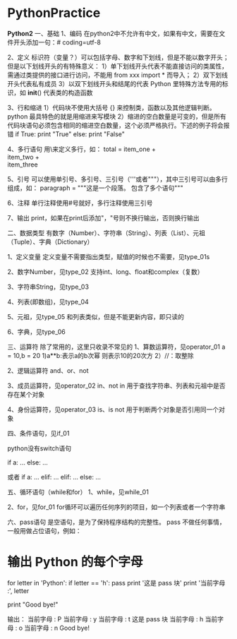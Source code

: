# PythonPractice
**************************Python2**************************
一、基础
1、编码
在python2中不允许有中文，如果有中文，需要在文件开头添加一句：# coding=utf-8

2、定义
标识符（变量？）可以包括字母、数字和下划线，但是不能以数字开头；
但是以下划线开头的有特殊意义：
 1）单下划线开头代表不能直接访问的类属性，需通过类提供的接口进行访问，不能用 from xxx import * 而导入；
 2）双下划线开头代表私有成员
 3）以双下划线开头和结尾的代表 Python 里特殊方法专用的标识，如 __init__() 代表类的构造函数
 
 3、行和缩进
 1）代码块不使用大括号 {} 来控制类，函数以及其他逻辑判断。python 最具特色的就是用缩进来写模块
 2）缩进的空白数量是可变的，但是所有代码块语句必须包含相同的缩进空白数量，这个必须严格执行。下述的例子将会报错
 if True:
    print "True"
else:
  print "False"
  
 4、多行语句
 用\来定义多行，如：
 total = item_one + \
        item_two + \
        item_three
 
 
 5、引号
 可以使用单引号、多引号、三引号（'''或者"""），其中三引号可以由多行组成，如：
 paragraph = """这是一个段落。
包含了多个语句"""

6、注释
单行注释使用#号就好，多行注释使用三引号

7、输出
print，如果在print后添加"，"号则不换行输出，否则换行输出

二、数据类型
有数字（Number）、字符串（String）、列表（List）、元祖（Tuple）、字典（Dictionary）

1、定义变量
定义变量不需要指出类型，赋值的时候也不需要，见type_01s

2、数字Number，见type_02
支持int、long、float和complex（复数）

3、字符串String，见type_03

4、列表(即数组)，见type_04

5、元祖，见type_05
和列表类似，但是不能更新内容，即只读的

6、字典，见type_06

三、运算符
除了常用的，这里只收录不常见的
1、算数运算符，见operator_01
a = 10,b = 20
1)a**b:表示a的b次幂
则表示10的20次方
2）//：取整除

2、逻辑运算符
and、or、not

3、成员运算符，见operator_02
in、not in
用于查找字符串、列表和元祖中是否存在某个对象

4、身份运算符，见operator_03
is、is not
用于判断两个对象是否引用同一个对象

四、条件语句，见if_01

python没有switch语句

if a:
    ...
else:
    ...
    
或者
if a:
    ...
elif:
    ...
elif:
    ...
else:
    ...
    
五、循环语句（while和for）
1、while，见while_01

2、for，见for_01
for循环可以遍历任何序列的项目，如一个列表或者一个字符串

六、pass语句
是空语句，是为了保持程序结构的完整性。
pass 不做任何事情，一般用做占位语句，例如：
# 输出 Python 的每个字母
for letter in 'Python':
   if letter == 'h':
      pass
      print '这是 pass 块'
   print '当前字母 :', letter

print "Good bye!"

输出：
当前字母 : P
当前字母 : y
当前字母 : t
这是 pass 块
当前字母 : h
当前字母 : o
当前字母 : n
Good bye!

